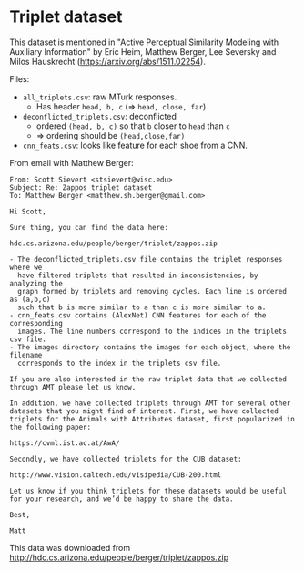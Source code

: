 # Triplet dataset

This dataset is mentioned in "Active Perceptual Similarity Modeling with
Auxiliary Information" by Eric Heim, Matthew Berger, Lee Seversky and Milos
Hauskrecht (https://arxiv.org/abs/1511.02254).

Files:

* `all_triplets.csv`: raw MTurk responses.
    * Has header `head, b, c` (=> `head, close, far`)
* `deconflicted_triplets.csv`: deconflicted
    * ordered `(head, b, c)` so that `b` closer to `head` than `c`
    * => ordering should be `(head,close,far)`
* `cnn_feats.csv`: looks like feature for each shoe from a CNN.


From email with Matthew Berger:

```
From: Scott Sievert <stsievert@wisc.edu>
Subject: Re: Zappos triplet dataset
To: Matthew Berger <matthew.sh.berger@gmail.com>

Hi Scott,

Sure thing, you can find the data here:

hdc.cs.arizona.edu/people/berger/triplet/zappos.zip

- The deconflicted_triplets.csv file contains the triplet responses where we
  have filtered triplets that resulted in inconsistencies, by analyzing the
  graph formed by triplets and removing cycles. Each line is ordered as (a,b,c)
  such that b is more similar to a than c is more similar to a.
- cnn_feats.csv contains (AlexNet) CNN features for each of the corresponding
  images. The line numbers correspond to the indices in the triplets csv file.
- The images directory contains the images for each object, where the filename
  corresponds to the index in the triplets csv file.

If you are also interested in the raw triplet data that we collected through AMT please let us know.

In addition, we have collected triplets through AMT for several other datasets that you might find of interest. First, we have collected triplets for the Animals with Attributes dataset, first popularized in the following paper:

https://cvml.ist.ac.at/AwA/

Secondly, we have collected triplets for the CUB dataset:

http://www.vision.caltech.edu/visipedia/CUB-200.html

Let us know if you think triplets for these datasets would be useful for your research, and we’d be happy to share the data.

Best,

Matt

```

This data was downloaded from http://hdc.cs.arizona.edu/people/berger/triplet/zappos.zip
